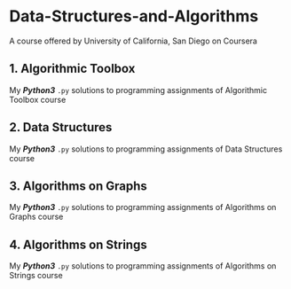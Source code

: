 # Data-Structures-and-Algorithms
A course offered by University of California, San Diego on Coursera

## 1. Algorithmic Toolbox
My ***Python3*** `.py` solutions to programming assignments of Algorithmic Toolbox course

## 2. Data Structures
My ***Python3*** `.py` solutions to programming assignments of Data Structures course

## 3. Algorithms on Graphs
My ***Python3*** `.py` solutions to programming assignments of Algorithms on Graphs course

## 4. Algorithms on Strings
My ***Python3*** `.py` solutions to programming assignments of Algorithms on Strings course
